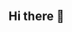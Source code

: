 ## Hi there 👋

<!--
**briantrease/briantrease** is a ✨ _special_ ✨ repository because its `README.md` (this file) appears on your GitHub profile.

- 📫 trease@gmail.com
-->
